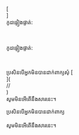 [<br host>]<br action>កូដ​ផ្ទៀង​ផ្ទាត់:<br code>

<br url><br action>កូដ​ផ្ទៀង​ផ្ទាត់:

<br code>

ប្រសិនបើអ្នកមិនបានដាក់ពាក្យសុំ [<br host>](<br protocol>//<br host>)<br action>សូមមិនអើពើនឹងសារនេះ។

ប្រសិនបើអ្នកមិនបានដាក់ពាក្យ<br url><br action>សូមមិនអើពើនឹងសារនេះ។
